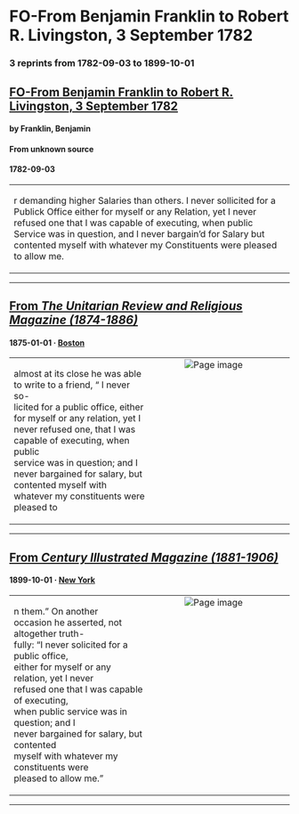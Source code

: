 
# FO-From Benjamin Franklin to Robert R. Livingston, 3 September 1782

### 3 reprints from 1782-09-03 to 1899-10-01

## [FO-From Benjamin Franklin to Robert R. Livingston, 3 September 1782](https://founders.archives.gov/documents/Franklin/01-38-02-0048)

#### by Franklin, Benjamin

#### From unknown source

#### 1782-09-03

<table style="width: 100%;"><tr><td style="width: 50%">

r demanding higher Salaries than others. I never sollicited for a Publick Office either for myself or any Relation, yet I never refused one that I was capable of executing, when public Service was in question, and I never bargain’d for Salary but contented myself with whatever my Constituents were pleased to allow me.
</td></tr></table>

---

## [From _The Unitarian Review and Religious Magazine (1874-1886)_](https://archive.org/details/sim_unitarian-review_1875-01_3_1/page/n43/mode/1up?view=theater)

#### 1875-01-01 &middot; [Boston](http://dbpedia.org/resource/Boston)

<table style="width: 100%;"><tr><td style="width: 50%">

  
almost at its close he was able to write to a friend, “ I never so-  
licited for a public office, either for myself or any relation, yet I  
never refused one, that I was capable of executing, when public  
service was in question; and I never bargained for salary, but  
contented myself with whatever my constituents were pleased to
</td><td style="width: 50%; max-height: 75%; margin: auto; display: block;">
<img alt="Page image" src="https://iiif.archive.org/iiif/sim_unitarian-review_1875-01_3_1&#0036;43/pct:19.364162,74.821429,64.739884,9.017857/600,/0/default.jpg"/>
</td>
</tr></table>

---

## [From _Century Illustrated Magazine (1881-1906)_](https://archive.org/details/sim_century-illustrated-monthly-magazine_1899-10_58_6/page/n78/mode/1up?view=theater)

#### 1899-10-01 &middot; [New York](http://dbpedia.org/resource/New_York_City)

<table style="width: 100%;"><tr><td style="width: 50%">

n them.” On another  
occasion he asserted, not altogether truth-  
fully: “I never solicited for a public office,  
either for myself or any relation, yet I never  
refused one that I was capable of executing,  
when public service was in question; and I  
never bargained for salary, but contented  
myself with whatever my constituents were  
pleased to allow me.”
</td><td style="width: 50%; max-height: 75%; margin: auto; display: block;">
<img alt="Page image" src="https://iiif.archive.org/iiif/sim_century-illustrated-monthly-magazine_1899-10_58_6&#0036;78/pct:9.433962,68.936966,35.377358,11.565171/600,/0/default.jpg"/>
</td>
</tr></table>

---

